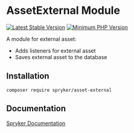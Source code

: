 # AssetExternal Module
[![Latest Stable Version](https://poser.pugx.org/spryker/asset-external/v/stable.svg)](https://packagist.org/packages/spryker/asset-external)
[![Minimum PHP Version](https://img.shields.io/badge/php-%3E%3D%207.3-8892BF.svg)](https://php.net/)

A module for external asset:

* Adds listeners for external asset
* Saves external asset to the database

## Installation

```
composer require spryker/asset-external
```

## Documentation

[Spryker Documentation](https://academy.spryker.com/developing_with_spryker/module_guide/modules.html)

